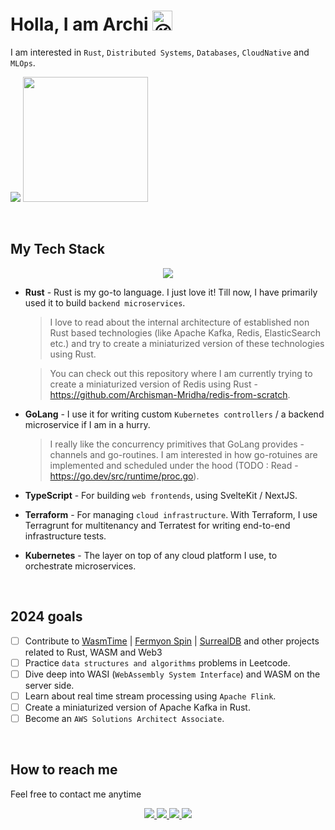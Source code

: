 # Holla, I am Archi <img src="https://fonts.gstatic.com/s/e/notoemoji/latest/1f609/512.gif" alt="😉" width="32" height="32">

I am interested in `Rust`, `Distributed Systems`, `Databases`, `CloudNative` and `MLOps`.

<p>
   <img src="https://api.githubtrends.io/user/svg/Archisman-Mridha/repos?time_range=three_months&group=other&loc_metric=changed&theme=classic" />
  <img src="https://api.githubtrends.io/user/svg/Archisman-Mridha/langs?time_range=three_months&loc_metric=changed&compact=True&theme=classic" height="200" />
</p>

<br />

## My Tech Stack

<p align="center">
  <img src="https://skillicons.dev/icons?i=rust,go,terraform,typescript,linux,docker,kubernetes,aws,githubactions,kafka,postgres,redis,elasticsearch,wasm,nestjs,nextjs,react,redux,jest,svelte,vite,graphql"/>
</p>

- **Rust** - Rust is my go-to language. I just love it! Till now, I have primarily used it to build `backend microservices`.

  > I love to read about the internal architecture of established non Rust based technologies (like Apache Kafka, Redis, ElasticSearch etc.) and try to create a miniaturized version of these technologies using Rust.

  > You can check out this repository where I am currently trying to create a miniaturized version of Redis using Rust - https://github.com/Archisman-Mridha/redis-from-scratch.

- **GoLang** - I use it for writing custom `Kubernetes controllers` / a backend microservice if I am in a hurry.

  > I really like the concurrency primitives that GoLang provides - channels and go-routines. I am interested in how go-rotuines are implemented and scheduled under the hood (TODO : Read - https://go.dev/src/runtime/proc.go).

- **TypeScript** - For building `web frontends`, using SvelteKit / NextJS.

- **Terraform** - For managing `cloud infrastructure`. With Terraform, I use Terragrunt for multitenancy and Terratest for writing end-to-end infrastructure tests.

- **Kubernetes** - The layer on top of any cloud platform I use, to orchestrate microservices.

<br />

## 2024 goals

- [ ] Contribute to [WasmTime](https://github.com/bytecodealliance/wasmtime) | [Fermyon Spin](https://github.com/fermyon/spin) | [SurrealDB](https://github.com/surrealdb/surrealdb) and other projects related to Rust, WASM and Web3
- [ ] Practice `data structures and algorithms` problems in Leetcode.
- [ ] Dive deep into WASI (`WebAssembly System Interface`) and WASM on the server side.
- [ ] Learn about real time stream processing using `Apache Flink`.
- [ ] Create a miniaturized version of Apache Kafka in Rust.
- [ ] Become an `AWS Solutions Architect Associate`.

<br />

## How to reach me

Feel free to contact me anytime

<p align="center">
  <a href="https://twitter.com/__noob__coder__">
    <img src="https://skillicons.dev/icons?i=twitter"/>
  </a>
  <a href="https://www.linkedin.com/in/archisman-mridha-219292198/">
    <img src="https://skillicons.dev/icons?i=linkedin"/>
  </a>
  <a href="mailto:archismanmridha12345@gmail.com">
    <img src="https://img.icons8.com/fluency/48/000000/mail.png"/>
  </a>
  <a href="https://www.instagram.com/__noob__coder__">
   <img src="https://skillicons.dev/icons?i=instagram" />
  </a>
</p>
